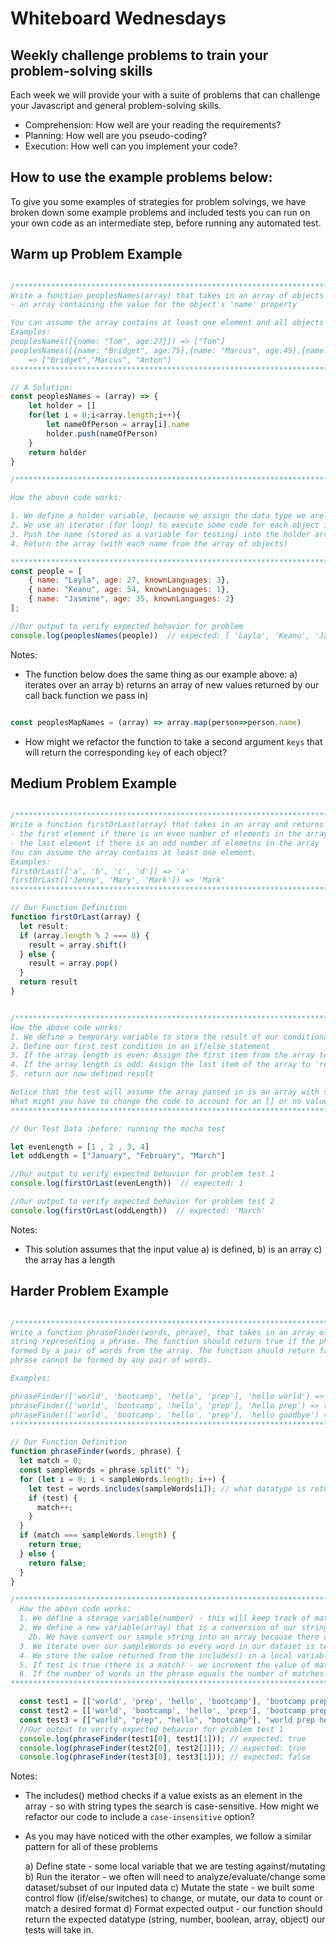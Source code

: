 # Whiteboard Wednesdays

## Weekly challenge problems to train your problem-solving skills
Each week we will provide your with a suite of problems that can challenge 
your Javascript and general problem-solving skills. 

- Comprehension: How well are your reading the requirements? 
- Planning: How well are you pseudo-coding? 
- Execution: How well can you implement your code? 

## How to use the example problems below:

To give you some examples of strategies for problem solvings, we have broken down some example problems and included tests you can run on your own code as an intermediate step, before running any automated test. 

## Warm up Problem Example 
```js

/******************************************************************************
Write a function peoplesNames(array) that takes in an array of objects and returns
- an array containing the value for the object's 'name' property 

You can assume the array contains at least one element and all objects will have a property 'name'
Examples:
peoplesNames([{name: "Tom", age:27}]) => ["Tom"]
peoplesNames([{name: "Bridget", age:75},{name: "Marcus", age:45},{name: "Anton", age:13} ]) 
    => ["Bridget","Marcus", "Anton"]
*******************************************************************************/

// A Solution:
const peoplesNames = (array) => {
    let holder = []
    for(let i = 0;i<array.length;i++){
        let nameOfPerson = array[i].name
        holder.push(nameOfPerson)
    }
    return holder
}

/******************************************************************************

How the above code works: 

1. We define a holder variable, because we assign the data type we are expecting to return
2. We use an iterator (for loop) to execute some code for each object in our array
3. Push the name (stored as a variable for testing) into the holder array 
4. Return the array (with each name from the array of objects)

*******************************************************************************/
const people = [
    { name: "Layla", age: 27, knownLanguages: 3},
    { name: "Keanu", age: 54, knownLanguages: 1},
    { name: "Jasmine", age: 35, knownLanguages: 2}
];

//Our output to verify expected behavior for problem 
console.log(peoplesNames(people))  // expected: [ 'Layla', 'Keanu', 'Jasmine' ]

```

Notes: 
- The function below does the same thing as our example above: a) iterates over an array b) returns an array of new values returned by our call back function we pass in)

```js 

const peoplesMapNames = (array) => array.map(person=>person.name)

```

- How might we refactor the function to take a second argument `keys` that will return the corresponding `key` of each object?

## Medium Problem Example 

```js

/******************************************************************************
Write a function firstOrLast(array) that takes in an array and returns either:
- the first element if there is an even number of elements in the array
- the last element if there is an odd number of elemetns in the array
You can assume the array contains at least one element.
Examples:
firstOrLast(['a', 'b', 'c', 'd']) => 'a'
firstOrLast(['Jenny', 'Mary', 'Mark']) => 'Mark'
*******************************************************************************/

// Our Function Definition
function firstOrLast(array) { 
  let result;
  if (array.length % 2 === 0) {
    result = array.shift()
  } else {
    result = array.pop()
  }
  return result
}


/******************************************************************************
How the above code works: 
1. We define a temporary variable to store the result of our conditional 
2. Define our first test condition in an if/else statement
3. If the array length is even: Assign the first item from the array to the 'result' variable
4. If the array length is odd: Assign the last item of the array to 'result' variable 
5. return our now defined result

Notice that the test will assume the array passed in is an array with some value inside. 
What might you have to change the code to account for an [] or no value passed in? 
*******************************************************************************/

// Our Test Data :before: running the mocha test

let evenLength = [1 , 2 , 3, 4]
let oddLength = ["January", "February", "March"]

//Our output to verify expected behavior for problem test 1 
console.log(firstOrLast(evenLength))  // expected: 1

//Our output to verify expected behavior for problem test 2 
console.log(firstOrLast(oddLength))  // expected: 'March'

```

Notes: 
- This solution assumes that the input value a) is defined, b) is an array c) the array has a length

## Harder Problem Example 

```js

/*******************************************************************************
Write a function phraseFinder(words, phrase), that takes in an array of words and a
string representing a phrase. The function should return true if the phrase can be
formed by a pair of words from the array. The function should return false if the
phrase cannot be formed by any pair of words.

Examples:

phraseFinder(['world', 'bootcamp', 'hello', 'prep'], 'hello world') => true
phraseFinder(['world', 'bootcamp', 'hello', 'prep'], 'hello prep') => true
phraseFinder(['world', 'bootcamp', 'hello', 'prep'], 'hello goodbye') => false
*******************************************************************************/

// Our Function Definition
function phraseFinder(words, phrase) { 
  let match = 0;
  const sampleWords = phrase.split(" ");
  for (let i = 0; i < sampleWords.length; i++) {
    let test = words.includes(sampleWords[i]); // what datatype is returned by array.includes()? 
    if (test) {
      match++; 
    }
  }
  if (match === sampleWords.length) {
    return true;
  } else {
    return false;
  }
}

/******************************************************************************
  How the above code works: 
  1. We define a storage variable(number) - this will keep track of matches between our phrase(string) and the bank of words(array)
  2. We define a new variable(array) that is a conversion of our string into an array of strings (These elements are what we are testing against)
    2b. We have convert our sample string into an array because there are numerous 'search' methods that are built into JS (indexOf, find(), includes(), every())
  3. We iterate over our sampleWords so every word in our dataset is tested with the includes() method
  4. We store the value returned from the includes() in a local variable 'test'(boolean)
  5. If test is true (there is a match) - we increment the value of match otherwise we do nothing, then our for loop goes to the next element
  6. If the number of words in the phrase equals the number of matches found - then we have a full match
*******************************************************************************/

  const test1 = [['world', 'prep', 'hello', 'bootcamp'], 'bootcamp prep'] 
  const test2 = [['world', 'bootcamp', 'hello', 'prep'], 'bootcamp prep'] 
  const test3 = [["world", "prep", "hello", "bootcamp"], "world prep hello Bootcamp"];
  //Our output to verify expected behavior for problem test 1
  console.log(phraseFinder(test1[0], test1[1])); // expected: true
  console.log(phraseFinder(test2[0], test2[1])); // expected: true
  console.log(phraseFinder(test3[0], test3[1])); // expected: false


```

Notes: 
- The includes() method checks if a value exists as an element in the array - so with string types the search is case-sensitive. How might we refactor our code to include a `case-insensitive` option? 
- As you may have noticed with the other examples, we follow a similar pattern for all of these problems 

    a) Define state - some local variable that we are testing against/mutating 
    b) Run the iterator - we often will need to analyze/evaluate/change some dataset/subset of our inputed data
    c) Mutate the state - we built some control flow (if/else/switches) to change, or mutate, our data to count or match a desired format
    d) Format expected output - our function should return the expected datatype (string, number, boolean, array, object) our tests will take in. 



